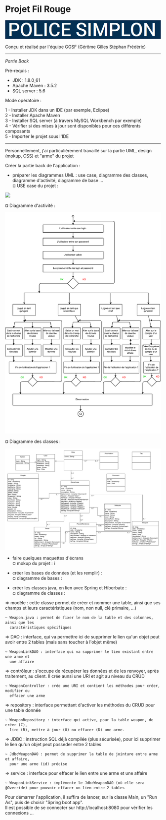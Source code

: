 # **Projet Fil Rouge** #


<p>
  <img src=".\src\assets\images\titre-fil-rouge.png"/>
</p>
Conçu et réalisé par l'équipe GGSF (Gérôme Gilles Stéphan Frédéric)

----------

*Partie Back*

Pré-requis :

- JDK : 1.8.0_61
- Apache Maven : 3.5.2
- SQL server : 5.6

Mode opératoire :

1 - Installer JDK dans un IDE (par exemple, Eclipse)  
2 - Installer Apache Maven  
3 - Installer SQL server (à travers MySQL Workbench par exemple)  
4 - Vérifier si des mises à jour sont disponibles pour ces différents composants  
5 - Importer le projet sous l'IDE    

----------

Personnellement, j'ai particulièrement travaillé sur la partie UML, design (mokup, CSS) et "arme" du projet

Créer la partie back de l'application :

- préparer les diagrammes UML : use case, diagramme des classes, diagramme d'activité, diagramme de base ...  
	¤ USE case du projet :
<p>
  <img src=".\src\assets\images\use_case.pdf"/>
</p>
	¤ Diagramme d'activité :
<p>
  <img src=".\src\assets\images\diagramme activite.pdf"/>
</p>
	¤ Diagramme des classes :
<p>
  <img src=".\src\assets\images\LesExperts.jpg"/>
</p>

- faire quelques maquettes d'écrans  
	¤ mokup du projet :
i

- créer les bases de données (et les remplir) :  
	¤ diagramme de bases :


- créer les classes java, en lien avec Spring et Hiberbate :  
	¤ diagramme de classes :


=> modèle : cette classe permet de créer et nommer une table, ainsi que ses champs et leurs caractéristiques (nom, non null, clé primaire, ...)  

	~ Weapon.java : permet de fixer le nom de la table et des colonnes, ainsi que les
	  caractéristiques spécifiques

=> DAO : interface, qui va permettre ici de supprimer le lien qu'un objet peut avoir entre 2 tables (mais sans toucher à l'objet même)  

	~ WeaponLinkDAO : interface qui va supprimer le lien existant entre une arme et
	  une affaire

=> contrôleur : s'occupe de récupérer les données et de les renvoyer, après traitement, au client. Il crée aunsi une URI et agit au niveau du CRUD  

	~ WeaponController : crée une URI et contient les méthodes pour créer, modifier ou  
      effacer une arme

=> repository : interface permettant d'activer les méthodes du CRUD pour une table donnée
  
	~ WeaponRepository : interface qui active, pour la table weapon, de créer (C),  
	  lire (R), mettre à jour (U) ou effacer (D) une arme.


=> JDBC : instruction SQL déjà compilée (plus sécurisée), pour ici supprimer le lien qu'un objet peut posseder entre 2 tables  

	~ JdbcWeaponDAO : permet de supprimer la table de jointure entre arme et affaire,  
	  pour une arme (id) précise

=> service : interface pour effacer le lien entre une arme et une affaire  

	~ WeaponLinkService : implémente le JdbcWeaponDAO (où elle sera @Override) pour pouvoir effacer un lien entre 2 tables



Pour démarrer l'application, il suffira de lancer, sur la classe Main, un "Run As", puis de choisir "Spring boot app".  
Il est possible de se connecter sur http://localhost:8080 pour vérifier les connexions ...
